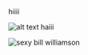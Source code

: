 hiiii

![alt text haiii](https://i.imgur.com/NJpppm4.jpeg)

![sexy bill williamson](https://i.imgur.com/MhOiV9B.jpg)